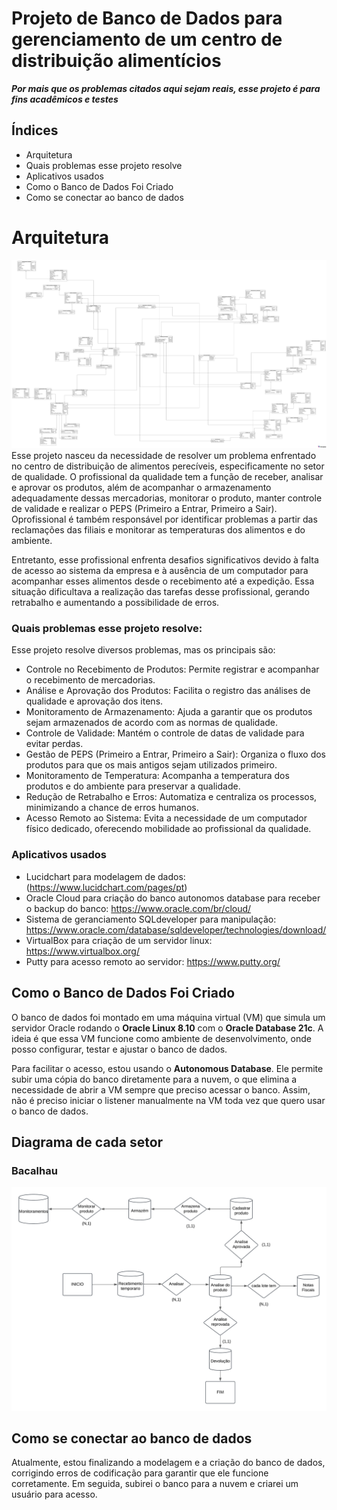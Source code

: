 # Projeto de Banco de Dados para gerenciamento de um centro de distribuição alimentícios
***Por mais que os problemas citados aqui sejam reais, esse projeto é para fins acadêmicos e testes***  

## Índices
- Arquitetura
- Quais problemas esse projeto resolve
- Aplicativos usados
- Como o Banco de Dados Foi Criado
- Como se conectar ao banco de dados
    
# Arquitetura
![Modelagem do banco](./img_modelagem/Modelagem_Parte2.png)
Esse projeto nasceu da necessidade de resolver um problema enfrentado no centro de distribuição de alimentos perecíveis, especificamente no setor de qualidade. O profissional da qualidade tem a função de receber, analisar e aprovar os produtos, além de acompanhar o armazenamento adequadamente dessas mercadorias, monitorar o produto, manter controle de validade e realizar o PEPS (Primeiro a Entrar, Primeiro a Sair). Oprofissional é também responsável por identificar problemas a partir das reclamações das filiais e monitorar as temperaturas dos alimentos e do ambiente.

Entretanto, esse profissional enfrenta desafios significativos devido à falta de acesso ao sistema da empresa e à ausência de um computador para acompanhar esses alimentos desde o recebimento até a expedição. Essa situação dificultava a realização das tarefas desse profissional, gerando retrabalho e aumentando a possibilidade de erros.

### Quais problemas esse projeto resolve:
Esse projeto resolve diversos problemas, mas os principais são:

* Controle no Recebimento de Produtos: Permite registrar e acompanhar o recebimento de mercadorias.
* Análise e Aprovação dos Produtos: Facilita o registro das análises de qualidade e aprovação dos itens.
* Monitoramento de Armazenamento: Ajuda a garantir que os produtos sejam armazenados de acordo com as normas de qualidade.
* Controle de Validade: Mantém o controle de datas de validade para evitar perdas.
* Gestão de PEPS (Primeiro a Entrar, Primeiro a Sair): Organiza o fluxo dos produtos para que os mais antigos sejam utilizados primeiro.
* Monitoramento de Temperatura: Acompanha a temperatura dos produtos e do ambiente para preservar a qualidade.
* Redução de Retrabalho e Erros: Automatiza e centraliza os processos, minimizando a chance de erros humanos.
* Acesso Remoto ao Sistema: Evita a necessidade de um computador físico dedicado, oferecendo mobilidade ao profissional da qualidade.

### Aplicativos usados
* Lucidchart para modelagem de dados: (https://www.lucidchart.com/pages/pt)
* Oracle Cloud para criação do banco autonomos database para receber o backup do banco: https://www.oracle.com/br/cloud/
* Sistema de geranciamento SQLdeveloper para manipulação: https://www.oracle.com/database/sqldeveloper/technologies/download/
* VirtualBox para criação de um servidor linux: https://www.virtualbox.org/
* Putty para acesso remoto ao servidor: https://www.putty.org/

## Como o Banco de Dados Foi Criado

O banco de dados foi montado em uma máquina virtual (VM) que simula um servidor Oracle rodando o **Oracle Linux 8.10** com o **Oracle Database 21c**. A ideia é que essa VM funcione como ambiente de desenvolvimento, onde posso configurar, testar e ajustar o banco de dados.

Para facilitar o acesso, estou usando o **Autonomous Database**. Ele permite subir uma cópia do banco diretamente para a nuvem, o que elimina a necessidade de abrir a VM sempre que preciso acessar o banco. Assim, não é preciso iniciar o listener manualmente na VM toda vez que quero usar o banco de dados.

## Diagrama de cada setor
### Bacalhau
![Diagrama do setor bacalhau](img_modelagem/setor_bacalhau.png)


## Como se conectar ao banco de dados
Atualmente, estou finalizando a modelagem e a criação do banco de dados, corrigindo erros de codificação para garantir que ele funcione corretamente. Em seguida, subirei o banco para a nuvem e criarei um usuário para acesso.

